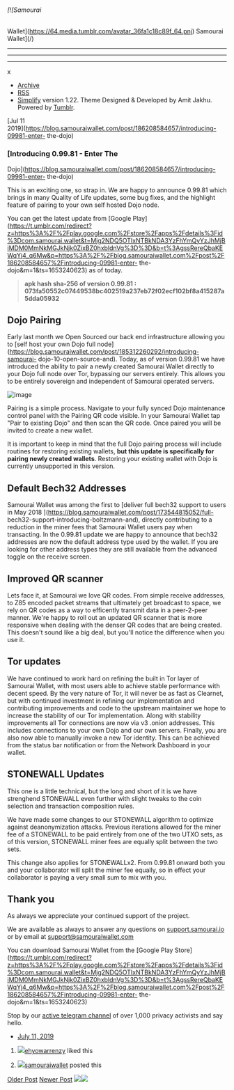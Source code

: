 ###### [![Samourai
Wallet](https://64.media.tumblr.com/avatar_36fa1c18c89f_64.pnj) Samourai
Wallet](/)

* * *

* * *

* * *

x

  * [Archive](/archive)
  * [RSS](https://blog.samouraiwallet.com/rss)
  * [Simplify](http://simplifytheme.tumblr.com) version 1.22. Theme Designed & Developed by [](http://amitjakhu.com)Amit Jakhu. Powered by [Tumblr](http://tumblr.com).

[Jul 11  
2019](https://blog.samouraiwallet.com/post/186208584657/introducing-09981-enter-
the-dojo)

### [Introducing 0.99.81 - Enter The
Dojo](https://blog.samouraiwallet.com/post/186208584657/introducing-09981-enter-
the-dojo)

This is an exciting one, so strap in. We are happy to announce 0.99.81 which
brings in many Quality of Life updates, some bug fixes, and the highlight
feature of pairing to your own self hosted Dojo node.

You can get the latest update from [Google
Play](https://t.umblr.com/redirect?z=https%3A%2F%2Fplay.google.com%2Fstore%2Fapps%2Fdetails%3Fid%3Dcom.samourai.wallet&t=Mjg2NDQ5OTIxNTBkNDA3YzFhYmQyYzJhMjBiMDM0MmNkMGJkNjk0ZixBZ0hxbldnVg%3D%3D&b=t%3AgssRereQbaKEWqYj4_q6Mw&p=https%3A%2F%2Fblog.samouraiwallet.com%2Fpost%2F186208584657%2Fintroducing-09981-enter-
the-dojo&m=1&ts=1653240623) as of today.  

> **apk hash sha-256 of version 0.99.81 :
> 073fa50552c07449538bc402519a237eb72f02ecf102bf8a415287a5dda05932**

##  Dojo Pairing

Early last month we Open Sourced our back end infrastructure allowing you to
[self host your own Dojo full
node](https://blog.samouraiwallet.com/post/185312260292/introducing-samourai-
dojo-10-open-source-and). Today, as of version 0.99.81 we have introduced the
ability to pair a newly created Samourai Wallet directly to your Dojo full
node over Tor, bypassing our servers entirely. This allows you to be entirely
sovereign and independent of Samourai operated servers.

![image](https://64.media.tumblr.com/29fca4d3a863099b5b08f61d4bab951d/d09f5c0dec9c1680-76/s640x960/89418f6fa2f5a208dc31b85054f02cea83c9811f.jpg)

Pairing is a simple process. Navigate to your fully synced Dojo maintenance
control panel with the Pairing QR code visible. In your Samourai Wallet tap
"Pair to existing Dojo"  and then scan the QR code. Once paired you will be
invited to create a new wallet.

It is important to keep in mind that the full Dojo pairing process will
include routines for restoring existing wallets, **but this update is
specifically for pairing newly created wallets**. Restoring your existing
wallet with Dojo is currently unsupported in this version.

##  Default Bech32 Addresses

Samourai Wallet was among the first to [deliver full bech32 support to users
in May 2018 ](https://blog.samouraiwallet.com/post/173544815052/full-
bech32-support-introducing-boltzmann-and), directly contributing to a
reduction in the miner fees that Samourai Wallet users pay when transacting.
In the 0.99.81 update we are happy to announce that bech32 addresses are now
the default address type used by the wallet. If you are looking for other
address types they are still available from the advanced toggle on the receive
screen.

##  Improved QR scanner

Lets face it, at Samourai we love QR codes. From simple receive addresses, to
Z85 encoded packet streams that ultimately get broadcast to space, we rely on
QR codes as a way to efficently transmit data in a peer-2-peer manner. We're
happy to roll out an updated QR scanner that is more responsive when dealing
with the denser QR codes that are being created. This doesn't sound like a big
deal, but you'll notice the difference when you use it.

##  Tor updates

We have continued to work hard on refining the built in Tor layer of Samourai
Wallet, with most users able to achieve stable performance with decent speed.
By the very nature of Tor, it will never be as fast as Clearnet, but with
continued investment in refining our implementation and contributing
improvements and code to the upstream maintainer we hope to increase the
stability of our Tor implementation. Along with stability improvements all Tor
connections are now via v3 .onion addresses. This includes connections to your
own Dojo and our own servers. Finally, you are also now able to manually
invoke a new Tor identity. This can be achieved from the status bar
notification or from the Network Dashboard in your wallet.

##  STONEWALL Updates

This one is a little technical, but the long and short of it is we have
strenghend STONEWALL even further with slight tweaks to the coin selection and
transaction composition rules.

We have made some changes to our STONEWALL algorithm to optimize against
deanonymization attacks. Previous iterations allowed for the miner fee of a
STONEWALL to be paid entirely from one of the two UTXO sets, as of this
version, STONEWALL miner fees are equally split between the two sets.

This change also applies for STONEWALLx2. From 0.99.81 onward both you and
your collaborator will split the miner fee equally, so in effect your
collaborator is paying a very small sum to mix with you.  

## Thank you  

As always we appreciate your continued support of the project.

We are available as always to answer any questions on
[support.samourai.io](https://href.li/?https://support.samourai.io) or by
email at support@samouraiwallet.com  

You can download Samourai Wallet from the [Google Play
Store](https://t.umblr.com/redirect?z=https%3A%2F%2Fplay.google.com%2Fstore%2Fapps%2Fdetails%3Fid%3Dcom.samourai.wallet&t=Mjg2NDQ5OTIxNTBkNDA3YzFhYmQyYzJhMjBiMDM0MmNkMGJkNjk0ZixBZ0hxbldnVg%3D%3D&b=t%3AgssRereQbaKEWqYj4_q6Mw&p=https%3A%2F%2Fblog.samouraiwallet.com%2Fpost%2F186208584657%2Fintroducing-09981-enter-
the-dojo&m=1&ts=1653240623)

Stop by our [active telegram
channel](https://href.li/?https://t.me/SamouraiWallet) of over 1,000 privacy
activists and say hello.  
  

  * [July 11, 2019](https://blog.samouraiwallet.com/post/186208584657/introducing-09981-enter-the-dojo)

  1. [![](https://64.media.tumblr.com/06144ecfa3533f1ca97f899e40d6a2a0/96bc706e4988d33b-f8/s16x16u_c1/35417a574aa6fd82ec0a220f660e0d4f30118799.pnj)](https://ehyowarrenzy.tumblr.com/ "Aloha ")[ehyowarrenzy](https://ehyowarrenzy.tumblr.com/ "Aloha") liked this 

  2. [![](https://64.media.tumblr.com/avatar_36fa1c18c89f_16.pnj)](https://blog.samouraiwallet.com/ "Samourai Wallet")[samouraiwallet](https://blog.samouraiwallet.com/ "Samourai Wallet") posted this 

[Older Post](https://blog.samouraiwallet.com/post/185312260292) [Newer
Post](https://blog.samouraiwallet.com/post/186458671552)
![](https://px.srvcs.tumblr.com/impixu?T=1653240623&J=eyJ0eXBlIjoidXJsIiwidXJsIjoiaHR0cDovL2Jsb2cuc2Ftb3VyYWl3YWxsZXQuY29tL3Bvc3QvMTg2MjA4NTg0NjU3L2ludHJvZHVjaW5nLTA5OTgxLWVudGVyLXRoZS1kb2pvIiwicmVxdHlwZSI6MCwicm91dGUiOiIvcG9zdC86aWQvOnN1bW1hcnkiLCJub3NjcmlwdCI6MX0=&U=LJDKBKOBMM&K=8ff973045bd885ddab01d4f79a0487c64d7ee3872a9543e9ab93ce088a08d689&R=)![](https://px.srvcs.tumblr.com/impixu?T=1653240623&J=eyJ0eXBlIjoicG9zdCIsInVybCI6Imh0dHA6Ly9ibG9nLnNhbW91cmFpd2FsbGV0LmNvbS9wb3N0LzE4NjIwODU4NDY1Ny9pbnRyb2R1Y2luZy0wOTk4MS1lbnRlci10aGUtZG9qbyIsInJlcXR5cGUiOjAsInJvdXRlIjoiL3Bvc3QvOmlkLzpzdW1tYXJ5IiwicG9zdHMiOlt7InBvc3RpZCI6IjE4NjIwODU4NDY1NyIsImJsb2dpZCI6MjM1MTUyNzczLCJzb3VyY2UiOjMzfV0sIm5vc2NyaXB0IjoxfQ==&U=HFBLKDIIBN&K=a4528cebcbebf23fd495d9c4ea1c539de1db65af50c8e529985636c8730bdd52&R=)

